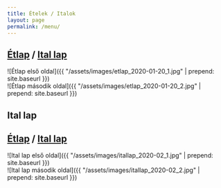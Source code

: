 ```yaml
---
title: Ételek / Italok
layout: page
permalink: /menu/
---
```


## [Étlap](#étlap) / [Ital lap](#ital-lap)

![Étlap első oldal]({{ "/assets/images/etlap_2020-01-20_1.jpg" | prepend: site.baseurl }})  
![Étlap második oldal]({{ "/assets/images/etlap_2020-01-20_2.jpg" | prepend: site.baseurl }})  


## Ital lap

## [Étlap](#étlap--ital-lap) / [Ital lap](#ital-lap)

![Ital lap első oldal]({{ "/assets/images/itallap_2020-02_1.jpg" | prepend: site.baseurl }})  
![Ital lap második oldal]({{ "/assets/images/itallap_2020-02_2.jpg" | prepend: site.baseurl }})  
